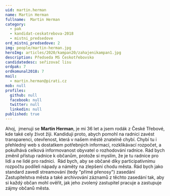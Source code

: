 ```yaml
---
uid: martin.herman
name: Martin Herman
fullname:  Martin Herman
category:
  - pak
  - kandidat-ceskatrebova-2018
  - mistni_predsedove
ord_mistni_predsedove: 2
img: people/martin-herman.jpg
heroImg: articles/2020/kampan20/zahajenikampan1.jpg
description: Předseda MS Českotřebovsko
candidatedesc: seřizovač lisu
ordpak: 7
ordkomunal2018: 7
mail:
  - martin.herman@pirati.cz
mob: null
profiles:
  github: null
  facebook: null
  twitter: null
  linkedin: null
published: true
---
```

Ahoj,  jmenuji se **Martin Herman**, je mi 36 let a jsem rodák z České Třebové, kde také
cely život žiji. Kandiduji proto, abych pomohl na radnici zavést transparenci,
otevřenost, která v našem městě znatelně chybí. Chybí tu i přehledný web s
dostatkem potřebných informací, rozklikávací rozpočet, a pokulhává celková
informovanost obyvatel o rozhodování radnice. Rád bych změnil přístup radnice k
občanům, protože si myslím, že je tu radnice pro lidi a ne lidé pro radnici.  Rád bych,
aby se občané díky participativnímu rozpočtu podíleli nápady a náměty na zlepšení
chodu města. Rád bych jako standard zavedl streamování (tedy &quot;přímé přenosy&quot;)
zasedání Zastupitelstva města a také archivování záznamů z těchto zasedání tak,
aby si každý občan mohl ověřit, jak jeho zvolený zastupitel pracuje a zastupuje zájmy
občanů města.
